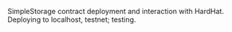 SimpleStorage contract deployment and interaction with HardHat. Deploying to localhost, testnet; testing.
